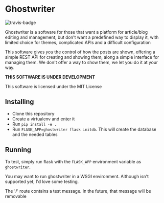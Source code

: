 # Ghostwriter

![travis-badge](https://api.travis-ci.org/arthurmco/ghostwriter.svg?branch=master)
        
Ghostwriter is a software for those that want a platform for article/blog 
editing and management, but don't want a predefined way to display it, 
with limited choice for themes, complicated APIs and a difficult configuration

This software gives *you* the control of how the posts are shown, offering
a simple REST API for creating and showing them, along a simple interface 
for managing them. We don't offer a way to show them, we let you do it at
your way.

**THIS SOFTWARE IS UNDER DEVELOPMENT**

This software is licensed under the MIT License

## Installing

 - Clone this repository
 - Create a virtualenv and enter it
 - Run `pip install -e . `
 - Run `FLASK_APP=ghostwriter flask initdb`. This will create the database and 
   the needed tables

## Running

To test, simply run flask with the `FLASK_APP` environment variable as `ghostwriter`. 

You may want to run ghostwriter in a WSGI environment. Although isn't supported yet, I'd love some testing.

The '/' route contains a test message. In the future, that message will be removable
